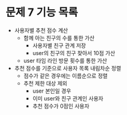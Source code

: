 # 문제 7 기능 목록

- 사용자별 추천 점수 계산
  - 함께 아는 친구의 수를 통한 가산
    - 사용자별 친구 관계 저장
    - user의 친구의 친구 찾아서 10점 가산
  - user 타임 라인 방문 횟수를 통한 가산
- 추천 점수를 기준으로 사용자 목록 내림차순 정렬
  - 점수가 같은 경우에는 이름순으로 정렬
  - 추천 제한 대상 제외
    - user 본인일 경우
    - 이미 user와 친구 관계인 사용자
    - 추천 점수가 0점인 사용자